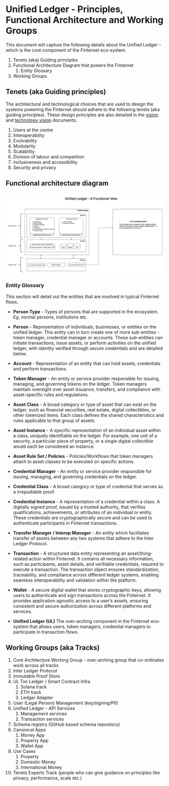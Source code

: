 # Unified Ledger - Principles, Functional Architecture and Working Groups

This document will capture the following details about the Unified Ledger -
which is the core component of the Finternet eco-system.

1. Tenets (aka) Guiding principles
1. Functional Architecture Diagram that powers the Finternet
    1. Entity Glossary
1. Working Groups

## Tenets (aka Guiding principles)

The architectural and technological choices that are used to design the systems
powering the Finternet should adhere to the following tenets (aka guiding
principles).  These design principles are also detailed in the
[vision](http://bit.ly/finternet-vision) and [technology
vision](http://bit.ly/finternet-tech) documents.

1. Users at the centre
1. Interoperability
1. Evolvability
1. Modularity
1. Scalability
1. Division of labour and competition
1. Inclusiveness and accessibility
1. Security and privacy

## Functional architecture diagram

![Functional Architecture](images/finternet.drawio.png?raw=true "Functional Architecture")

### Entity Glossary

This section will detail out the entities that are involved in typical Finternet
flows.

* **Person Type** - Types of persons that are supported in the ecosystem.  Eg.
  normal persons, institutions etc.

* **Person** - Representation of individuals, businesses, or
  entities on the unified ledger. This entity can in turn create one of more
  sub-entities - token manager, credential manager or accounts. These
  sub-entities can initiate transactions, issue assets, or perform activities on
  the unified ledger, with identity verified through secure credentials and are
  detailed below.

* **Account** - Representation of an entity that can hold assets, credentials and
  perform transactions.

* **Token Manager** - An entity or service provider responsible for issuing,
  managing, and governing tokens on the ledger. Token managers maintain
  oversight over asset issuance, transfers, and compliance with asset-specific
  rules and regulations.

* **Asset Class** - A broad category or type of asset that can exist on the
  ledger, such as financial securities, real estate, digital collectibles, or
  other tokenized items. Each class defines the shared characteristics and rules
  applicable to that group of assets.

* **Asset Instance** - A specific representation of an individual asset within a
  class, uniquely identifiable on the ledger. For example, one unit of a
  security, a particular piece of property, or a single digital collectible
  would each be considered an instance.

* **Asset Rule Set / Policies** - Policies/Workflows that token managers attach to
  asset classes to be executed on specific actions.

* **Credential Manager** - An entity or service provider responsible for issuing,
  managing, and governing credentials on the ledger.

* **Credential Class** - A broad category or type of credential that serves as a
  irrepudiable proof.

* **Credential Instance** - A representation of a credential within a class.  A
  digitally signed proof, issued by a trusted authority, that verifies
  qualifications, achievements, or attributes of an individual or entity. These
  credentials are cryptographically secure and can be used to authenticate
  participants in Finternet transactions.

* **Transfer Manager / Interop Manager** - An entity which facilitates transfer of
  assets between any two systems that adhere to the Inter Ledger Protocol.

* **Transaction** - A structured data entity representing an asset/thing-related
  action within Finternet. It contains all necessary information, such as
  participants, asset details, and verifiable credentials, required to execute a
  transaction. The transaction object ensures standardization, traceability, and
  compliance across different ledger systems, enabling seamless interoperability
  and validation within the platform.

* **Wallet** - A secure digital wallet that stores cryptographic keys, allowing
  users to authenticate and sign transactions across the Finternet. It provides
  application agnostic access to a user’s assets, ensuring consistent and secure
  authorization across different platforms and services.

* **Unified Ledger (UL)** The over-arching component in the Finternet eco-system that
  allows users, token managers, credential managers to participate in
  transaction flows.

## Working Groups (aka Tracks)

1. Core Architecture Working Group - over-arching group that co-ordinates work
   across all tracks
1. Inter Ledger Protocol
1. Immutable Proof Store
1. UL Txn Ledger / Smart Contract Infra
    1. Solana track
    1. ETH track
    1. Ledger Adapter
1. User (Legal Person) Management (key/signing/PII)
1. Unified Ledger - API Services
    1. Management services
    1. Transaction services
1. Schema registry (GitHub based schema repository)
1. Canonical Apps
    1. Money App
    1. Property App
    1. Wallet App
1. Use Cases
    1. Property
    1. Domestic Money
    1. International Money
1. Tenets Experts Track (people who can give guidance on principles like privacy,
   performance, scale etc.)
